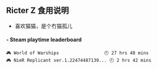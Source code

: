 ## Ricter Z 食用说明
- 喜欢猫猫，是个冇猫孤儿

<!-- steam-box start -->
#### - Steam playtime leaderboard
```text
🎮 World of Warships                 🕘 27 hrs 48 mins
🎮 NieR Replicant ver.1.22474487139... 🕘 2 hrs 42 mins
```
<!-- Powered by https://github.com/YouEclipse/steam-box . -->
<!-- steam-box end -->
